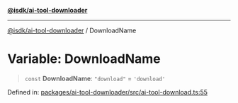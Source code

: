 [**@isdk/ai-tool-downloader**](../README.md)

***

[@isdk/ai-tool-downloader](../globals.md) / DownloadName

# Variable: DownloadName

> `const` **DownloadName**: `"download"` = `'download'`

Defined in: [packages/ai-tool-downloader/src/ai-tool-download.ts:55](https://github.com/isdk/ai-tool-download.js/blob/9e1990e4a372ec30be96b98684d0c457e02ab7f5/src/ai-tool-download.ts#L55)
